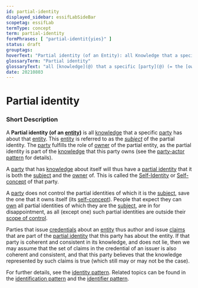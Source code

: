 ```yaml
---
id: partial-identity
displayed_sidebar: essifLabSideBar
scopetag: essifLab
termType: concept
term: partial-identity
formPhrases: [ "partial-identit{yies}" ]
status: draft
grouptags:
hoverText: "Partial identity (of an Entity): all Knowledge that a specific Party (= the Owner of the partial identity) has about that Entity (= the 'Subject' of the partial identity)."
glossaryTerm: "Partial identity"
glossaryText: "all [knowledge](@) that a specific [party](@) (= the [owner](@) of the partial identity) has about that [entity](@) (= the '[subject](@)' of the partial identity)."
date: 20210803
---
```


# Partial identity

### Short Description

A **Partial identity (of an [entity](@))** is all [knowledge](@) that a specific [party](@) has about that [entity](@). This [entity](@) is referred to as the *[subject](@)* of the partial identity. The [party](@) fulfills the role of [owner](@) of the partial entity, as the partial identity is part of the [knowledge](@) that this party owns (see the [party-actor pattern](pattern-party-actor-action@) for details).

A [party](@) that has [knowledge](@) about itself will thus have a [partial identity](@) that it is both the [subject](@) and the [owner](@) of. This is called the [Self-Identity](https://en.wikipedia.org/wiki/Self-concept) or [Self-concept](https://en.wikipedia.org/wiki/Self-concept) of that party.

A [party](@) does not control the partial identities of which it is the [subject](@), save the one that it owns itself (its [self-concept](https://en.wikipedia.org/wiki/Self-concept)). People that expect they can [own](ownership@) all partial identities of which they are the [subject](@), are in for disappointment, as all (except one) such partial identities are outside their [scope of control](@).

Parties that issue [credentials](@) about an [entity](@) thus author and issue [claims](assertion@) that are part of the [partial identity](@) that this party has about the entity. If that party is coherent and consistent in its knowledge, and does not lie, then we may assume that the set of claims in the credential of an issuer is also coherent and consistent, and that this party believes that the knowledge represented by such claims is true (which still may or may not be the case).

For further details, see the [identity pattern](pattern-identity@). Related topics can be found in the [identification pattern](pattern-identification@) and the [identifier pattern](pattern-identifier@).
